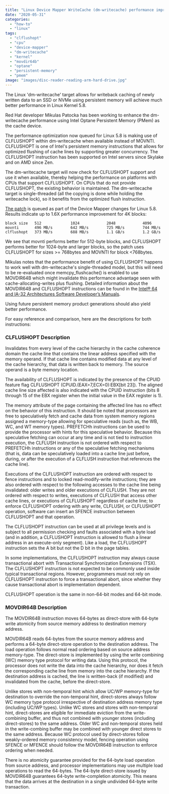 ```yaml
---
title: "Linux Device Mapper WriteCache (dm-writecache) performance improvements in Linux Kernel 5.8"
date: "2020-05-31"
categories: 
  - "how-to"
  - "linux"
tags: 
  - "clflushopt"
  - "cpu"
  - "device-mapper"
  - "dm-writecache"
  - "kernel"
  - "movdir64b"
  - "optane"
  - "persistent-memory"
  - "pmem"
image: "images/disc-reader-reading-arm-hard-drive.jpg"
---
```


The Linux 'dm-writecache' target allows for writeback caching of newly written data to an SSD or NVMe using persistent memory will achieve much better performance in Linux Kernel 5.8.

Red Hat developer Mikulas Patocka has been working to enhance the dm-writecache performance using Intel Optane Persistent Memory (PMem) as the cache device.

The performance optimization now queued for Linux 5.8 is making use of CLFLUSHOPT within dm-writecache when available instead of MOVNTI. CLFLUSHOPT is one of Intel's persistent memory instructions that allows for optimized flushing of cache lines by supporting greater concurrency. The CLFLUSHOPT instruction has been supported on Intel servers since Skylake and on AMD since Zen.

The dm-writecache target will now check for CLFLUSHOPT support and use it when available, thereby helping the performance on platforms with CPUs that support CLFLUSHOPT. On CPUs that do not provide CLFLUSHOPT, the existing behavior is maintained. The dm-writecache target is single-threaded (all the copying is done while holding the writecache lock), so it benefits from the optimized flush instruction.

[The patch](https://git.kernel.org/pub/scm/linux/kernel/git/device-mapper/linux-dm.git/commit/?h=dm-5.8&id=a70589009f56daa3a1f2267f376ba4963a25f2fe) is queued as part of the Device Mapper changes for Linux 5.8. Results indicate up to 1.6X performance improvement for 4K blocks:

```
block size   512             1024            2048            4096
movnti       496 MB/s        642 MB/s        725 MB/s        744 MB/s
clflushopt   373 MB/s        688 MB/s        1.1 GB/s        1.2 GB/s
```

We see that movnti performs better for 512-byte blocks, and CLFLUSHOPT performs better for 1024-byte and larger blocks, so the patch uses CLFLUSHOPT for sizes >= 768bytes and MOVNTI for block <768bytes.

Mikulas notes that the performance benefit of using CLFLUSHOPT happens to work well with dm-writecache's single-threaded model, but this will need to be re-evaluated once memcpy\_flushcache() is enabled to use MOVDIR64B which might invalidate this performance advantage seen with cache-allocating-writes plus flushing. Detailed information about the MOVDIR64B and CLFLUSHOPT instructions can be found in the [Intel® 64 and IA-32 Architectures Software Developer’s Manuals](https://software.intel.com/content/www/us/en/develop/articles/intel-sdm.html).

Using future persistent memory product generations should also yield better performance.

For easy reference and comparison, here are the descriptions for both instructions:

### CLFLUSHOPT Description

Invalidates from every level of the cache hierarchy in the cache coherence domain the cache line that contains the linear address specified with the memory operand. If that cache line contains modified data at any level of the cache hierarchy, that data is written back to memory. The source operand is a byte memory location.

The availability of CLFLUSHOPT is indicated by the presence of the CPUID feature flag CLFLUSHOPT (CPUID.(EAX=7,ECX=0):EBX\[bit 23\]). The aligned cache line size affected is also indicated with the CPUID instruction (bits 8 through 15 of the EBX register when the initial value in the EAX register is 1).

The memory attribute of the page containing the affected line has no effect on the behavior of this instruction. It should be noted that processors are free to speculatively fetch and cache data from system memory regions assigned a memory-type allowing for speculative reads (such as, the WB, WC, and WT memory types). PREFETCHh instructions can be used to provide the processor with hints for this speculative behavior. Because this speculative fetching can occur at any time and is not tied to instruction execution, the CLFLUSH instruction is not ordered with respect to PREFETCHh instructions or any of the speculative fetching mechanisms (that is, data can be speculatively loaded into a cache line just before, during, or after the execution of a CLFLUSH instruction that references the cache line).

Executions of the CLFLUSHOPT instruction are ordered with respect to fence instructions and to locked read-modify-write instructions; they are also ordered with respect to the following accesses to the cache line being invalidated: older writes and older executions of CLFLUSH. They are not ordered with respect to writes, executions of CLFLUSH that access other cache lines, or executions of CLFLUSHOPT regardless of cache line; to enforce CLFLUSHOPT ordering with any write, CLFLUSH, or CLFLUSHOPT operation, software can insert an SFENCE instruction between CLFLUSHOPT and that operation.

The CLFLUSHOPT instruction can be used at all privilege levels and is subject to all permission checking and faults associated with a byte load (and in addition, a CLFLUSHOPT instruction is allowed to flush a linear address in an execute-only segment). Like a load, the CLFLUSHOPT instruction sets the A bit but not the D bit in the page tables.

In some implementations, the CLFLUSHOPT instruction may always cause transactional abort with Transactional Synchronization Extensions (TSX). The CLFLUSHOPT instruction is not expected to be commonly used inside typical transactional regions. However, programmers must not rely on CLFLUSHOPT instruction to force a transactional abort, since whether they cause transactional abort is implementation dependent.

CLFLUSHOPT operation is the same in non-64-bit modes and 64-bit mode.

### MOVDIR64B Description

The MOVDIR64B instruction moves 64-bytes as direct-store with 64-byte write atomicity from source memory address to destination memory address.

MOVDIR64B reads 64-bytes from the source memory address and performs a 64-byte direct-store operation to the destination address. The load operation follows normal read ordering based on source address memory-type. The direct-store is implemented by using the write combining (WC) memory type protocol for writing data. Using this protocol, the processor does not write the data into the cache hierarchy, nor does it fetch the corresponding cache line from memory into the cache hierarchy. If the destination address is cached, the line is written-back (if modified) and invalidated from the cache, before the direct-store.

Unlike stores with non-temporal hint which allow UC/WP memory-type for destination to override the non-temporal hint, direct-stores always follow WC memory type protocol irrespective of destination address memory type (including UC/WP types). Unlike WC stores and stores with non-temporal hint, direct-stores are eligible for immediate eviction from the write-combining buffer, and thus not combined with younger stores (including direct-stores) to the same address. Older WC and non-temporal stores held in the write-combing buffer may be combined with younger direct stores to the same address. Because WC protocol used by direct-stores follow weakly-ordered memory consistency model, fencing operation using SFENCE or MFENCE should follow the MOVDIR64B instruction to enforce ordering when needed.

There is no atomicity guarantee provided for the 64-byte load operation from source address, and processor implementations may use multiple load operations to read the 64-bytes. The 64-byte direct-store issued by MOVDIR64B guarantees 64-byte write-completion atomicity. This means that the data arrives at the destination in a single undivided 64-byte write transaction.
